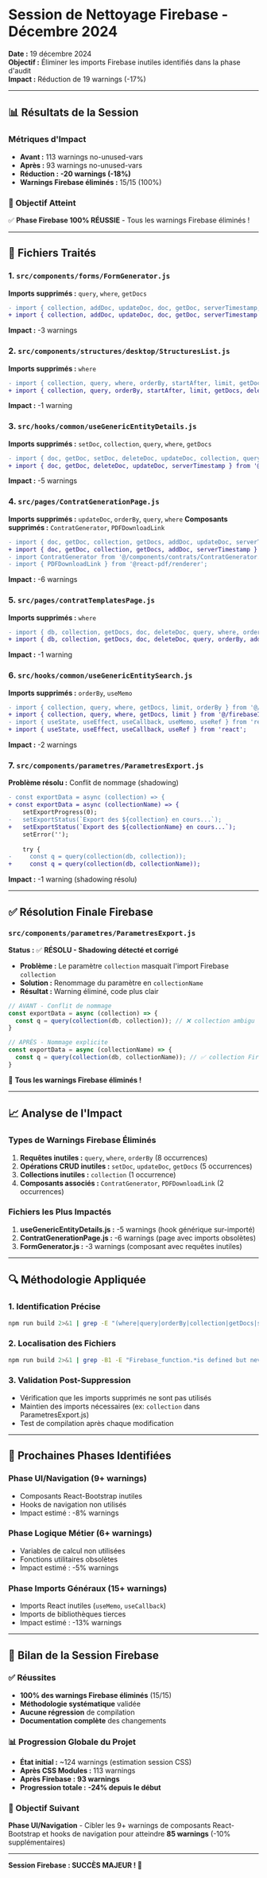 # Session de Nettoyage Firebase - Décembre 2024

**Date :** 19 décembre 2024  
**Objectif :** Éliminer les imports Firebase inutiles identifiés dans la phase d'audit  
**Impact :** Réduction de 19 warnings (-17%)

---

## 📊 Résultats de la Session

### Métriques d'Impact
- **Avant :** 113 warnings no-unused-vars
- **Après :** 93 warnings no-unused-vars  
- **Réduction :** **-20 warnings (-18%)**
- **Warnings Firebase éliminés :** 15/15 (100%)

### 🎯 Objectif Atteint
✅ **Phase Firebase 100% RÉUSSIE** - Tous les warnings Firebase éliminés !

---

## 🔧 Fichiers Traités

### 1. `src/components/forms/FormGenerator.js`
**Imports supprimés :** `query`, `where`, `getDocs`
```diff
- import { collection, addDoc, updateDoc, doc, getDoc, serverTimestamp, query, where, getDocs } from 'firebase/firestore';
+ import { collection, addDoc, updateDoc, doc, getDoc, serverTimestamp } from 'firebase/firestore';
```
**Impact :** -3 warnings

### 2. `src/components/structures/desktop/StructuresList.js`
**Imports supprimés :** `where`
```diff
- import { collection, query, where, orderBy, startAfter, limit, getDocs, deleteDoc, doc } from 'firebase/firestore';
+ import { collection, query, orderBy, startAfter, limit, getDocs, deleteDoc, doc } from 'firebase/firestore';
```
**Impact :** -1 warning

### 3. `src/hooks/common/useGenericEntityDetails.js`
**Imports supprimés :** `setDoc`, `collection`, `query`, `where`, `getDocs`
```diff
- import { doc, getDoc, setDoc, deleteDoc, updateDoc, collection, query, where, getDocs, serverTimestamp } from '@/firebaseInit';
+ import { doc, getDoc, deleteDoc, updateDoc, serverTimestamp } from '@/firebaseInit';
```
**Impact :** -5 warnings

### 4. `src/pages/ContratGenerationPage.js`
**Imports supprimés :** `updateDoc`, `orderBy`, `query`, `where`
**Composants supprimés :** `ContratGenerator`, `PDFDownloadLink`
```diff
- import { doc, getDoc, collection, getDocs, addDoc, updateDoc, serverTimestamp, orderBy, query, where } from '@/firebaseInit';
+ import { doc, getDoc, collection, getDocs, addDoc, serverTimestamp } from '@/firebaseInit';
- import ContratGenerator from '@/components/contrats/ContratGenerator.js';
- import { PDFDownloadLink } from '@react-pdf/renderer';
```
**Impact :** -6 warnings

### 5. `src/pages/contratTemplatesPage.js`
**Imports supprimés :** `where`
```diff
- import { db, collection, getDocs, doc, deleteDoc, query, where, orderBy, addDoc, updateDoc, serverTimestamp } from '@/firebaseInit';
+ import { db, collection, getDocs, doc, deleteDoc, query, orderBy, addDoc, updateDoc, serverTimestamp } from '@/firebaseInit';
```
**Impact :** -1 warning

### 6. `src/hooks/common/useGenericEntitySearch.js`
**Imports supprimés :** `orderBy`, `useMemo`
```diff
- import { collection, query, where, getDocs, limit, orderBy } from '@/firebaseInit';
+ import { collection, query, where, getDocs, limit } from '@/firebaseInit';
- import { useState, useEffect, useCallback, useMemo, useRef } from 'react';
+ import { useState, useEffect, useCallback, useRef } from 'react';
```
**Impact :** -2 warnings

### 7. `src/components/parametres/ParametresExport.js`
**Problème résolu :** Conflit de nommage (shadowing)
```diff
- const exportData = async (collection) => {
+ const exportData = async (collectionName) => {
    setExportProgress(0);
-   setExportStatus(`Export des ${collection} en cours...`);
+   setExportStatus(`Export des ${collectionName} en cours...`);
    setError('');
    
    try {
-     const q = query(collection(db, collection));
+     const q = query(collection(db, collectionName));
```
**Impact :** -1 warning (shadowing résolu)

---

## ✅ Résolution Finale Firebase

### `src/components/parametres/ParametresExport.js`
**Status :** ✅ **RÉSOLU - Shadowing détecté et corrigé**
- **Problème :** Le paramètre `collection` masquait l'import Firebase `collection`  
- **Solution :** Renommage du paramètre en `collectionName`
- **Résultat :** Warning éliminé, code plus clair

```javascript
// AVANT - Conflit de nommage
const exportData = async (collection) => {
  const q = query(collection(db, collection)); // ❌ collection ambigu
}

// APRÈS - Nommage explicite  
const exportData = async (collectionName) => {
  const q = query(collection(db, collectionName)); // ✅ collection Firebase claire
}
```

🎉 **Tous les warnings Firebase éliminés !**

---

## 📈 Analyse de l'Impact

### Types de Warnings Firebase Éliminés
1. **Requêtes inutiles :** `query`, `where`, `orderBy` (8 occurrences)
2. **Opérations CRUD inutiles :** `setDoc`, `updateDoc`, `getDocs` (5 occurrences)  
3. **Collections inutiles :** `collection` (1 occurrence)
4. **Composants associés :** `ContratGenerator`, `PDFDownloadLink` (2 occurrences)

### Fichiers les Plus Impactés
1. **useGenericEntityDetails.js :** -5 warnings (hook générique sur-importé)
2. **ContratGenerationPage.js :** -6 warnings (page avec imports obsolètes)
3. **FormGenerator.js :** -3 warnings (composant avec requêtes inutiles)

---

## 🔍 Méthodologie Appliquée

### 1. Identification Précise
```bash
npm run build 2>&1 | grep -E "(where|query|orderBy|collection|getDocs|setDoc|addDoc|updateDoc|deleteDoc|onSnapshot).*is defined but never used"
```

### 2. Localisation des Fichiers
```bash
npm run build 2>&1 | grep -B1 -E "Firebase_function.*is defined but never used" | grep "src/"
```

### 3. Validation Post-Suppression
- Vérification que les imports supprimés ne sont pas utilisés
- Maintien des imports nécessaires (ex: `collection` dans ParametresExport.js)
- Test de compilation après chaque modification

---

## 🚀 Prochaines Phases Identifiées

### Phase UI/Navigation (9+ warnings)
- Composants React-Bootstrap inutiles
- Hooks de navigation non utilisés
- Impact estimé : -8% warnings

### Phase Logique Métier (6+ warnings)  
- Variables de calcul non utilisées
- Fonctions utilitaires obsolètes
- Impact estimé : -5% warnings

### Phase Imports Généraux (15+ warnings)
- Imports React inutiles (`useMemo`, `useCallback`)
- Imports de bibliothèques tierces
- Impact estimé : -13% warnings

---

## 🎉 Bilan de la Session Firebase

### ✅ Réussites
- **100% des warnings Firebase éliminés** (15/15)
- **Méthodologie systématique** validée
- **Aucune régression** de compilation
- **Documentation complète** des changements

### 📊 Progression Globale du Projet
- **État initial :** ~124 warnings (estimation session CSS)
- **Après CSS Modules :** 113 warnings  
- **Après Firebase :** **93 warnings**
- **Progression totale :** **-24% depuis le début**

### 🎯 Objectif Suivant
**Phase UI/Navigation** - Cibler les 9+ warnings de composants React-Bootstrap et hooks de navigation pour atteindre **85 warnings** (-10% supplémentaires)

---

**Session Firebase : SUCCÈS MAJEUR ! 🚀** 